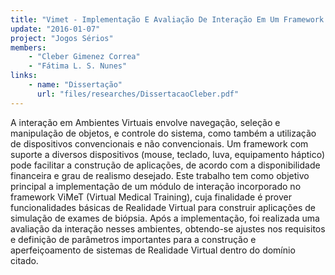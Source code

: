 ```yaml
---
title: "Vimet - Implementação E Avaliação De Interação Em Um Framework Para Treinamento Médico"
update: "2016-01-07"
project: "Jogos Sérios"
members:
    - "Cleber Gimenez Correa"
    - "Fátima L. S. Nunes"
links:
    - name: "Dissertação"
      url: "files/researches/DissertacaoCleber.pdf"
---
```


A interação em Ambientes Virtuais envolve navegação, seleção e manipulação de objetos, e controle do sistema, como também a utilização de dispositivos convencionais e não convencionais. Um framework com suporte a diversos dispositivos (mouse, teclado, luva, equipamento háptico) pode facilitar a construção de aplicações, de acordo com a disponibilidade financeira e grau de realismo desejado. Este trabalho tem como objetivo principal a implementação de um módulo de interação incorporado no framework ViMeT (Virtual Medical Training), cuja finalidade é prover funcionalidades básicas de Realidade Virtual para construir aplicações de simulação de exames de biópsia. Após a implementação, foi realizada uma avaliação da interação nesses ambientes, obtendo-se ajustes nos requisitos e definição de parâmetros importantes para a construção e aperfeiçoamento de sistemas de Realidade Virtual dentro do domínio citado.
